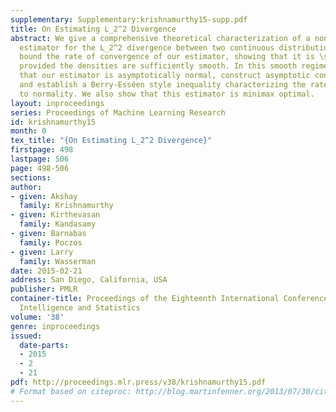 ```yaml
---
supplementary: Supplementary:krishnamurthy15-supp.pdf
title: On Estimating L_2^2 Divergence
abstract: We give a comprehensive theoretical characterization of a nonparametric
  estimator for the L_2^2 divergence between two continuous distributions. We first
  bound the rate of convergence of our estimator, showing that it is \sqrtn-consistent
  provided the densities are sufficiently smooth. In this smooth regime, we then show
  that our estimator is asymptotically normal, construct asymptotic confidence intervals,
  and establish a Berry-Esséen style inequality characterizing the rate of convergence
  to normality. We also show that this estimator is minimax optimal.
layout: inproceedings
series: Proceedings of Machine Learning Research
id: krishnamurthy15
month: 0
tex_title: "{On Estimating L_2^2 Divergence}"
firstpage: 498
lastpage: 506
page: 498-506
sections: 
author:
- given: Akshay
  family: Krishnamurthy
- given: Kirthevasan
  family: Kandasamy
- given: Barnabas
  family: Poczos
- given: Larry
  family: Wasserman
date: 2015-02-21
address: San Diego, California, USA
publisher: PMLR
container-title: Proceedings of the Eighteenth International Conference on Artificial
  Intelligence and Statistics
volume: '38'
genre: inproceedings
issued:
  date-parts:
  - 2015
  - 2
  - 21
pdf: http://proceedings.mlr.press/v38/krishnamurthy15.pdf
# Format based on citeproc: http://blog.martinfenner.org/2013/07/30/citeproc-yaml-for-bibliographies/
---
```

